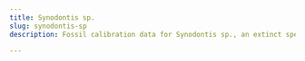 ```yaml
---
title: Synodontis sp.
slug: synodontis-sp
description: Fossil calibration data for Synodontis sp., an extinct species of fish. Includes taxonomy authority and locality references, and cross-references to living taxa.

---
```

